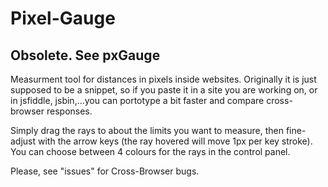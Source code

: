 Pixel-Gauge
===========

<h2>Obsolete. See pxGauge</h2>

<p>Measurment tool for distances in pixels inside websites.
Originally it is just supposed to be a snippet, so if you paste it in a site you are working on, or in jsfiddle, jsbin,...you can portotype a bit faster and compare cross-browser responses.</p>
<p>Simply drag the rays to about the limits you want to measure, then fine-adjust with the arrow keys (the ray hovered will move 1px per key stroke). You can choose between 4 colours for the rays in the control panel.</p>
<p>Please, see "issues" for Cross-Browser bugs.</p>